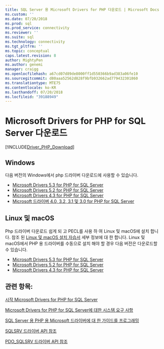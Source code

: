 ```yaml
---
title: SQL Server 용 Microsoft Drivers for PHP 다운로드 | Microsoft Docs
ms.custom: ''
ms.date: 07/20/2018
ms.prod: sql
ms.prod_service: connectivity
ms.reviewer: ''
ms.suite: sql
ms.technology: connectivity
ms.tgt_pltfrm: ''
ms.topic: conceptual
caps.latest.revision: 8
author: MightyPen
ms.author: genemi
manager: craigg
ms.openlocfilehash: a67cd07d89de8000ff1d550366b9ad383a06fe10
ms.sourcegitcommit: d80aaa52562d828f9bfb932662ad779432301860
ms.translationtype: MTE75
ms.contentlocale: ko-KR
ms.lasthandoff: 07/20/2018
ms.locfileid: "39188949"
---
```

# <a name="download-the-microsoft-drivers-for-php-for-sql-server"></a>Microsoft Drivers for PHP for SQL Server 다운로드

[!INCLUDE[Driver_PHP_Download](../../includes/driver_php_download.md)]

## <a name="windows"></a>Windows

다음 버전의 Windows에서 php 드라이버 다운로드에 사용할 수 있습니다.

- [Microsoft Drivers 5.3 for PHP for SQL Server](https://www.microsoft.com/en-us/download/details.aspx?id=57163)
- [Microsoft Drivers 5.2 for PHP for SQL Server](https://www.microsoft.com/en-us/download/details.aspx?id=56729)
- [Microsoft Drivers 4.3 for PHP for SQL Server](https://www.microsoft.com/en-us/download/details.aspx?id=55642)
- [Microsoft 드라이버 4.0, 3.2, 3.1 및 3.0 for PHP for SQL Server](https://www.microsoft.com/en-us/download/details.aspx?id=20098)

## <a name="linux-and-macos"></a>Linux 및 macOS

Php 드라이버 다운로드 쉽게 되 고 PECL를 사용 하 여 Linux 및 macOS에 설치 합니다. 참조 된 [Linux 및 macOS 설치 자습서](installation-tutorial-linux-mac.md) 세부 정보에 대 한 합니다. Linux 및 macOS에서 PHP 용 드라이버를 수동으로 설치 해야 할 경우 다음 버전은 다운로드할 수 있습니다.

- [Microsoft Drivers 5.3 for PHP for SQL Server](https://github.com/Microsoft/msphpsql/releases/tag/v5.3.0)
- [Microsoft Drivers 5.2 for PHP for SQL Server](https://github.com/Microsoft/msphpsql/releases/tag/v5.2.0)
- [Microsoft Drivers 4.3 for PHP for SQL Server](https://github.com/Microsoft/msphpsql/releases/tag/v4.3.0)

## <a name="see-also"></a>관련 항목:

[시작 Microsoft Drivers for PHP for SQL Server](getting-started-with-the-php-sql-driver.md)

[Microsoft Drivers for PHP for SQL Server에 대한 시스템 요구 사항](system-requirements-for-the-php-sql-driver.md)

[SQL Server 용 PHP 용 Microsoft 드라이버에 대 한 가이드를 프로그래밍](programming-guide-for-php-sql-driver.md)

[SQLSRV 드라이버 API 참조](sqlsrv-driver-api-reference.md)

[PDO_SQLSRV 드라이버 API 참조](pdo-sqlsrv-driver-reference.md)
